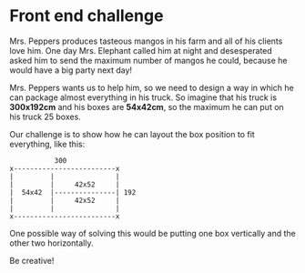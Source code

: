 # Front end challenge

Mrs. Peppers produces tasteous mangos in his farm and all of his clients love him. One day Mrs. Elephant called him at night and desesperated asked him to send the maximum number of mangos he could, because he would have a big party next day!

Mrs. Peppers wants us to help him, so we need to design a way in which he can package almost everything in his truck. So imagine that his truck is **300x192cm** and his boxes are **54x42cm**, so the maximum he can put on his truck 25 boxes.

Our challenge is to show how he can layout the box position to fit everything, like this:

```
           300
x-------------------------x
|         |               |
|         |     42x52     |
|  54x42  |---------------| 192
|         |     42x52     |
|         |               | 
x-------------------------x

```

One possible way of solving this would be putting one box vertically and the other two horizontally.

Be creative!
